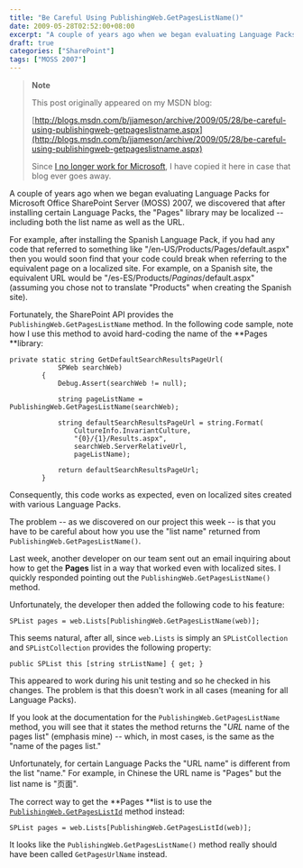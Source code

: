 ```yaml
---
title: "Be Careful Using PublishingWeb.GetPagesListName()"
date: 2009-05-28T02:52:00+08:00
excerpt: "A couple of years ago when we began evaluating Language Packs for Microsoft Office SharePoint Server (MOSS) 2007, we discovered that after installing certain Language Packs, the \"Pages\" library may be localized -- including both the list name as well..."
draft: true
categories: ["SharePoint"]
tags: ["MOSS 2007"]
---
```


> **Note**
> 
> 
> 	This post originally appeared on my MSDN blog:  
>   
> 
> 
> [http://blogs.msdn.com/b/jjameson/archive/2009/05/28/be-careful-using-publishingweb-getpageslistname.aspx](http://blogs.msdn.com/b/jjameson/archive/2009/05/28/be-careful-using-publishingweb-getpageslistname.aspx)
> 
> 
> Since
> 	[I no longer work for Microsoft](/blog/jjameson/2011/09/02/last-day-with-microsoft), I have copied it here in case that blog 
> 	ever goes away.


A couple of years ago when we began evaluating Language Packs for Microsoft Office  SharePoint Server (MOSS) 2007, we discovered that after installing certain Language  Packs, the "Pages" library may be localized -- including both the list name as well  as the URL.

For example, after installing the Spanish Language Pack, if you had any code  that referred to something like "/en-US/Products/Pages/default.aspx" then you would  soon find that your code could break when referring to the equivalent page on a  localized site. For example, on a Spanish site, the equivalent URL would be "/es-ES/Products/*Paginas*/default.aspx"  (assuming you chose not to translate "Products" when creating the Spanish site).

Fortunately, the SharePoint API provides the `PublishingWeb.GetPagesListName` method. In the following code sample,  note how I use this method to avoid hard-coding the name of the **Pages**library:



    private static string GetDefaultSearchResultsPageUrl(
                SPWeb searchWeb)
            {
                Debug.Assert(searchWeb != null);
    
                string pageListName = PublishingWeb.GetPagesListName(searchWeb);
    
                string defaultSearchResultsPageUrl = string.Format(
                    CultureInfo.InvariantCulture,
                    "{0}/{1}/Results.aspx",
                    searchWeb.ServerRelativeUrl,
                    pageListName);
    
                return defaultSearchResultsPageUrl;
            }



Consequently, this code works as expected, even on localized sites created with  various Language Packs.

The problem -- as we discovered on our project this week -- is that you have  to be careful about how you use the "list name" returned from `PublishingWeb.GetPagesListName()`.

Last week, another developer on our team sent out an email inquiring about how  to get the **Pages** list in a way that worked even with localized  sites. I quickly responded pointing out the `PublishingWeb.GetPagesListName()`  method.

Unfortunately, the developer then added the following code to his feature:



    SPList pages = web.Lists[PublishingWeb.GetPagesListName(web)];



This seems natural, after all, since `web.Lists` is simply an `SPListCollection` and `SPListCollection` provides the following  property:



    public SPList this [string strListName] { get; }



This appeared to work during his unit testing and so he checked in his changes.  The problem is that this doesn't work in all cases (meaning for all Language Packs).

If you look at the documentation for the `PublishingWeb.GetPagesListName` method, you will see that it states the  method returns the "*URL* name of the pages list" (emphasis mine) -- which,  in most cases, is the same as the "name of the pages list."

Unfortunately, for certain Language Packs the "URL name" is different from the  list "name." For example, in Chinese the URL name is "Pages" but the list name is  "页面".

The correct way to get the **Pages **list is to use the [`PublishingWeb.GetPagesListId`](http://msdn.microsoft.com/en-us/library/microsoft.sharepoint.publishing.publishingweb.getpageslistid.aspx) method instead:



    SPList pages = web.Lists[PublishingWeb.GetPagesListId(web)];



It looks like the `PublishingWeb.GetPagesListName()` method really  should have been called `GetPagesUrlName` instead.

